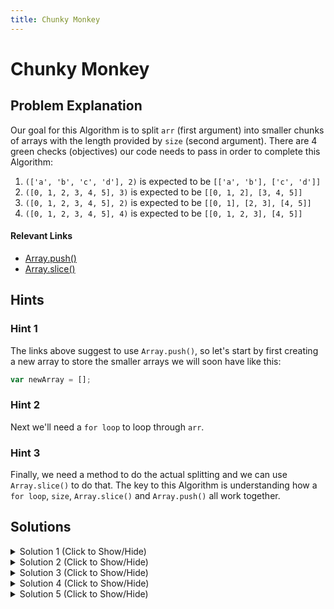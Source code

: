 ```yaml
---
title: Chunky Monkey
---
```


# Chunky Monkey

## Problem Explanation

Our goal for this Algorithm is to split `arr` (first argument) into smaller chunks of arrays with the length provided by `size` (second argument). There are 4 green checks (objectives) our code needs to pass in order to complete this Algorithm:

1.  `(['a', 'b', 'c', 'd'], 2)` is expected to be `[['a', 'b'], ['c', 'd']]`
2.  `([0, 1, 2, 3, 4, 5], 3)` is expected to be `[[0, 1, 2], [3, 4, 5]]`
3.  `([0, 1, 2, 3, 4, 5], 2)` is expected to be `[[0, 1], [2, 3], [4, 5]]`
4.  `([0, 1, 2, 3, 4, 5], 4)` is expected to be `[[0, 1, 2, 3], [4, 5]]`

#### Relevant Links

*   <a href='https://developer.mozilla.org/en-US/docs/Web/JavaScript/Reference/Global_Objects/Array/push' rel='nofollow'>Array.push()</a>
*   <a href='https://developer.mozilla.org/en-US/docs/Web/JavaScript/Reference/Global_Objects/Array/slice' target='_blank' rel='nofollow'>Array.slice()</a>

## Hints

### Hint 1

The links above suggest to use `Array.push()`, so let's start by first creating a new array to store the smaller arrays we will soon have like this:

```javascript
var newArray = [];
```

### Hint 2

Next we'll need a `for loop` to loop through `arr`.

### Hint 3

Finally, we need a method to do the actual splitting and we can use `Array.slice()` to do that. The key to this Algorithm is understanding how a `for loop`, `size`, `Array.slice()` and `Array.push()` all work together.

## Solutions

<details><summary>Solution 1 (Click to Show/Hide)</summary>

```javascript
function chunkArrayInGroups(arr, size) {
  var temp = [];
  var result = [];

  for (var a = 0; a < arr.length; a++) {
    if (a % size !== size - 1) temp.push(arr[a]);
    else {
      temp.push(arr[a]);
      result.push(temp);
      temp = [];
    }
  }

  if (temp.length !== 0) result.push(temp);
  return result;
}
```

#### Code Explanation

*   Firstly, we create two empty arrays called `temp` and `result`, which we will eventually return.
*   Our **for loop** loops until `a` is equal to or more than the length of the array in our test.
*   Inside our loop, we push to `temp` using `temp.push(arr[a]);` if the remainder of `a / size` is not equal to `size - 1`.
*   Otherwise, we push to `temp`, push `temp` to the `result` variable and reset `temp` to an empty array.
*   Next, if `temp` isn't an empty array, we push it to `result`.
*   Finally, we return the value of `result`.

#### Relevant Links

*   <a href='https://developer.mozilla.org/en-US/docs/Web/JavaScript/Reference/Global_Objects/Array/push' rel='nofollow'>Array.push()</a>
*   <a href='https://developer.mozilla.org/en-US/docs/Web/JavaScript/Reference/Statements/for' target='_blank' rel='nofollow'>For Loops</a>

</details>

<details><summary>Solution 2 (Click to Show/Hide)</summary>

```javascript
function chunkArrayInGroups(arr, size) {
  // Break it up.
  var arr2 = [];
  for (var i = 0; i < arr.length; i += size) {
    arr2.push(arr.slice(i, i + size));
  }
  return arr2;
}
```

#### Code Explanation

*   First, we create an empty array `arr2` where we will store our 'chunks'.
*   The for loop starts at zero, increments by `size` each time through the loop, and stops when it reaches `arr.length`.
*   Note that this for loop does not loop through `arr`. Instead, we are using the loop to generate numbers we can use as indices to slice the array in the right locations.
*   Inside our loop, we create each chunk using `arr.slice(i, i+size)`, and add this value to `arr2` with `arr2.push()`.
*   Finally, we return the value of `arr2`.

#### Relevant Links

*   <a href='https://developer.mozilla.org/en-US/docs/Web/JavaScript/Reference/Global_Objects/Array/push' target='_blank' rel='nofollow'>Array.push()</a>
*   <a href='https://developer.mozilla.org/en-US/docs/Web/JavaScript/Reference/Global_Objects/Array/slice' target='_blank' rel='nofollow'>Array.slice()</a>
*   <a href='https://developer.mozilla.org/en-US/docs/Web/JavaScript/Reference/Statements/for' target='_blank' rel='nofollow'>For Loops</a>

</details>

<details><summary>Solution 3 (Click to Show/Hide)</summary>

```javascript
function chunkArrayInGroups(arr, size) {
  // Break it up.
  var newArr = [];
  var i = 0;

  while (i < arr.length) {
    newArr.push(arr.slice(i, i + size));
    i += size;
  }
  return newArr;
}
chunkArrayInGroups(["a", "b", "c", "d"], 2);
```

#### Code Explanation

*   Firstly, we create two variables. `newArr` is an empty array which we will push to. We also have the `i` variable set to zero, for use in our while loop.
*   Our while loop loops until `i` is equal to or more than the length of the array in our test.
*   Inside our loop, we push to the `newArr` array using `arr.slice(i, i+size)`. For the first time it loops, it will look something like:

    newArr.push(arr.slice(1, 1+2))

*   After we push to `newArr`, we add the variable of `size` onto `i`.
*   Finally, we return the value of `newArr`.

#### Relevant Links

*   <a href='https://developer.mozilla.org/en-US/docs/Web/JavaScript/Reference/Global_Objects/Array/push' target='_blank' rel='nofollow'>Array.push()</a>
*   <a href='https://developer.mozilla.org/en-US/docs/Web/JavaScript/Reference/Global_Objects/Array/slice' target='_blank' rel='nofollow'>Array.slice()</a>
*   <a href='https://developer.mozilla.org/en/docs/Web/JavaScript/Reference/Statements/while' target='_blank' rel='nofollow'>While Loops</a>

</details>

<details><summary>Solution 4 (Click to Show/Hide)</summary>

```javascript
function chunkArrayInGroups(arr, size) {
  var newArr = [];
  while (arr.length) {
    newArr.push(arr.splice(0, size));
  }
  return newArr;
}
```

#### Code Explanation

*   Firstly, we create a variable. `newArr` is an empty array which we will push to.
*   Our `while` loop loops until the length of the array in our test is not 0.
*   Inside our loop, we push to the `newArr` array using `arr.splice(0, size)`.
*   For each iteration of `while` loop, it deletes `size` number of elements from the front of `arr` and push them as an array to `newArr`.
*   Finally, we return the value of `newArr`.

#### Relevant Links

*   <a href='https://developer.mozilla.org/en-US/docs/Web/JavaScript/Reference/Global_Objects/Array/push' target='_blank' rel='nofollow'>Array.push()</a>
*   <a href='https://developer.mozilla.org/en-US/docs/Web/JavaScript/Reference/Global_Objects/Array/splice' target='_blank' rel='nofollow'>Array.splice()</a>
*   <a href='https://developer.mozilla.org/en/docs/Web/JavaScript/Reference/Statements/while' target='_blank' rel='nofollow'>While Loops</a>

</details>

<details><summary>Solution 5 (Click to Show/Hide)</summary>

```javascript
function chunkArrayInGroups(arr, size) {
  if (arr.length <= size) {
    return [arr];
  } else {
    return [arr.slice(0, size)].concat(
      chunkArrayInGroups(arr.slice(size), size)
    );
  }
}
```

#### Code Explanation

* Array smaller than size is returned nested.
* For any array larger than size, it is split in two. First segment is nested and concatenated with second segment which makes a recursive call.

#### Relevant Links

*   <a href='https://developer.mozilla.org/en-US/docs/Web/JavaScript/Guide/Functions#Recursion' target='_blank' rel='nofollow'>Recursion</a>
*   <a href='https://developer.mozilla.org/en-US/docs/Web/JavaScript/Reference/Global_Objects/Array/slice' target='_blank' rel='nofollow'>Array.slice()</a>
</details>
